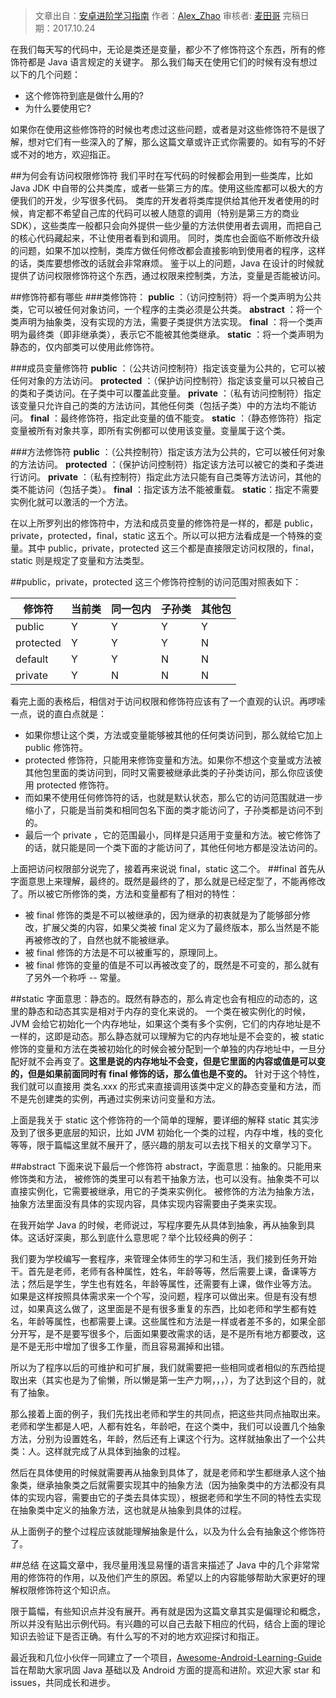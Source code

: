 > 文章出自：[安卓进阶学习指南](https://github.com/iwannabetop/Awesome-Android-Learning-Guide)
> 作者：[Alex_Zhao](http://blog.csdn.net/zgh0711)
> 审核者: [麦田哥](https://github.com/wheat7)
> 完稿日期：2017.10.24

在我们每天写的代码中，无论是类还是变量，都少不了修饰符这个东西，所有的修饰符都是 Java 语言规定的关键字。
那么我们每天在使用它们的时候有没有想过以下的几个问题：

-  这个修饰符到底是做什么用的?
-  为什么要使用它?

如果你在使用这些修饰符的时候也考虑过这些问题，或者是对这些修饰符不是很了解，想对它们有一些深入的了解，那么这篇文章或许正式你需要的。如有写的不好或不对的地方，欢迎指正。

##为何会有访问权限修饰符
我们平时在写代码的时候都会用到一些类库，比如 Java JDK 中自带的公共类库，或者一些第三方的库。使用这些库都可以极大的方便我们的开发，少写很多代码。
类库的开发者将类库提供给其他开发者使用的时候，肯定都不希望自己库的代码可以被人随意的调用（特别是第三方的商业SDK），这些类库一般都只会向外提供一些少量的方法供使用者去调用，而把自己的核心代码藏起来，不让使用者看到和调用。
同时，类库也会面临不断修改升级的问题，如果不加以控制，类库方做任何修改都会直接影响到使用者的程序，这样的话，类库要想修改的话就会非常麻烦。
鉴于以上的问题，Java 在设计的时候就提供了访问权限修饰符这个东西，通过权限来控制类，方法，变量是否能被访问。

##修饰符都有哪些
###类修饰符：
**public** ：（访问控制符）将一个类声明为公共类，它可以被任何对象访问，一个程序的主类必须是公共类。
**abstract** ：将一个类声明为抽象类，没有实现的方法，需要子类提供方法实现。
**final** ：将一个类声明为最终类（即非继承类），表示它不能被其他类继承。
**static** ：将一个类声明为静态的，仅内部类可以使用此修饰符。

###成员变量修饰符
**public** ：（公共访问控制符）指定该变量为公共的，它可以被任何对象的方法访问。
**protected** ：（保护访问控制符）指定该变量可以只被自己的类和子类访问。在子类中可以覆盖此变量。
**private** ：（私有访问控制符）指定该变量只允许自己的类的方法访问，其他任何类（包括子类）中的方法均不能访问。
**final** ：最终修饰符，指定此变量的值不能变。
**static** ：（静态修饰符）指定变量被所有对象共享，即所有实例都可以使用该变量。变量属于这个类。

###方法修饰符
**public** ：（公共控制符）指定该方法为公共的，它可以被任何对象的方法访问。
**protected** ：（保护访问控制符）指定该方法可以被它的类和子类进行访问。
**private** ：（私有控制符）指定此方法只能有自己类等方法访问，其他的类不能访问（包括子类）。
**final** ：指定该方法不能被重载。
**static**：指定不需要实例化就可以激活的一个方法。

在以上所罗列出的修饰符中，方法和成员变量的修饰符是一样的，都是 public，private，protected，final，static 这五个。所以可以把方法看成是一个特殊的变量。其中 public，private，protected 这三个都是直接限定访问权限的，final，static 则是规定了变量和方法类型。

##public，private，protected 
这三个修饰符控制的访问范围对照表如下：

 | 修饰符       | 当前类  | 同一包内 | 子孙类  | 其他包  |
 | --------- | ---- | ---- | ---- | ---- |
 | public    | Y    | Y    | Y    | Y    |
 | protected | Y    | Y    | Y    | N    |
 | default   | Y    | Y    | N    | N    |
 | private   | Y    | N    | N    | N    |

看完上面的表格后，相信对于访问权限和修饰符应该有了一个直观的认识。再啰嗦一点，说的直白点就是：

-  如果你想让这个类，方法或变量能够被其他的任何类访问到，那么就给它加上 public 修饰符。
-  protected 修饰符，只能用来修饰变量和方法。如果你不想这个变量或方法被其他包里面的类访问到，同时又需要被继承此类的子孙类访问，那么你应该使用 protected 修饰符。
-  而如果不使用任何修饰符的话，也就是默认状态，那么它的访问范围就进一步缩小了，只能是当前类和相同包名下面的类才能访问了，子孙类都是访问不到的。
-  最后一个 private ，它的范围最小，同样是只适用于变量和方法。被它修饰了的话，就只能是同一个类下面的才能访问了，其他任何地方都是没法访问的。

上面把访问权限部分说完了，接着再来说说 final，static 这二个。
##final
首先从字面意思上来理解，最终的。既然是最终的了，那么就是已经定型了，不能再修改了。所以被它所修饰的类，方法和变量都有了相对的特性：

- 被 final 修饰的类是不可以被继承的，因为继承的初衷就是为了能够部分修改，扩展父类的内容，如果父类被 final 定义为了最终版本，那么当然是不能再被修改的了，自然也就不能被继承。
- 被 final 修饰的方法是不可以被重写的，原理同上。
- 被 final 修饰的变量的值是不可以再被改变了的，既然是不可变的，那么就有了另外一个称呼 -- 常量。

##static
字面意思：静态的。既然有静态的，那么肯定也会有相应的动态的，这里的静态和动态其实是相对于内存的变化来说的。
一个类在被实例化的时候，JVM 会给它初始化一个内存地址，如果这个类有多个实例，它们的内存地址是不一样的，这即是动态。那么静态就可以理解为它的内存地址是不会变的，被 static 修饰的变量和方法在类被初始化的时候会被分配到一个单独的内存地址中，一旦分配好就不会再变了。**这里是说的内存地址不会变，但是它里面的内容或值是可以变的，但是如果前面同时有 final 修饰的话，那么值也是不变的。**
针对于这个特性，我们就可以直接用 类名.xxx 的形式来直接调用该类中定义的静态变量和方法，而不是先创建类的实例，再通过实例来访问变量和方法。

上面是我关于 static 这个修饰符的一个简单的理解，要详细的解释 static 其实涉及到了很多更底层的知识，比如 JVM 初始化一个类的过程，内存中堆，栈的变化等等，限于篇幅这里就不展开了，感兴趣的朋友可以去找下相关的文章学习下。


##abstract
下面来说下最后一个修饰符 abstract，字面意思：抽象的。只能用来修饰类和方法，
被修饰的类里可以有若干抽象方法，也可以没有。抽象类不可以直接实例化，它需要被继承，用它的子类来实例化。
被修饰的方法为抽象方法，抽象方法里面没有具体的实现内容，具体实现内容需要由子类来实现。

在我开始学 Java 的时候，老师说过，写程序要先从具体到抽象，再从抽象到具体。这话好深奥，那么到底什么意思呢？举个比较经典的例子：

我们要为学校编写一套程序，来管理全体师生的学习和生活，我们接到任务开始干。首先是老师，老师有各种属性，姓名，年龄等等，然后需要上课，备课等方法；然后是学生，学生也有姓名，年龄等属性，还需要有上课，做作业等方法。
如果是这样按照具体需求来一个个写，没问题，程序可以做出来。但是有没有想过，如果真这么做了，这里面是不是有很多重复的东西，比如老师和学生都有姓名，年龄等属性，也都需要上课。这些属性和方法是一样或者差不多的，如果全部分开写，是不是要写很多个，后面如果要改需求的话，是不是所有地方都要改，这是不是无形中增加了很多工作量，而且容易漏掉和出错。

所以为了程序以后的可维护和可扩展，我们就需要把一些相同或者相似的东西给提取出来（其实也是为了偷懒，所以懒是第一生产力啊，，，），为了达到这个目的，就有了抽象。

那么接着上面的例子，我们先找出老师和学生的共同点，把这些共同点抽取出来。老师和学生都是人吧，人都有姓名，年龄吧，在这个类中，我们可以设置几个抽象方法，分别为设置姓名，年龄，然后还有上课这个行为。这样就抽象出了一个公共类：人。这样就完成了从具体到抽象的过程。

然后在具体使用的时候就需要再从抽象到具体了，就是老师和学生都继承人这个抽象类，继承抽象类之后就需要实现其中的抽象方法（因为抽象类中的方法都没有具体的实现内容，需要由它的子类去具体实现），根据老师和学生不同的特性去实现在抽象类中定义的抽象方法，这也就是从抽象到具体的过程。

从上面例子的整个过程应该就能理解抽象是什么，以及为什么会有抽象这个修饰符了。

##总结
在这篇文章中，我尽量用浅显易懂的语言来描述了 Java 中的几个非常常用的修饰符的作用，以及他们产生的原因。希望以上的内容能够帮助大家更好的理解权限修饰符这个知识点。

限于篇幅，有些知识点并没有展开。再有就是因为这篇文章其实是偏理论和概念，所以并没有贴出示例代码。有兴趣的可以自己去敲下相应的代码，结合上面的理论知识去验证下是否正确。有什么写的不对的地方欢迎探讨和指正。

最近我和几位小伙伴一同建立了一个项目，[Awesome-Android-Learning-Guide](https://github.com/iwannabetop/Awesome-Android-Learning-Guide) 旨在帮助大家巩固 Java 基础以及 Android 方面的提高和进阶。欢迎大家 star 和 issues，共同成长和进步。